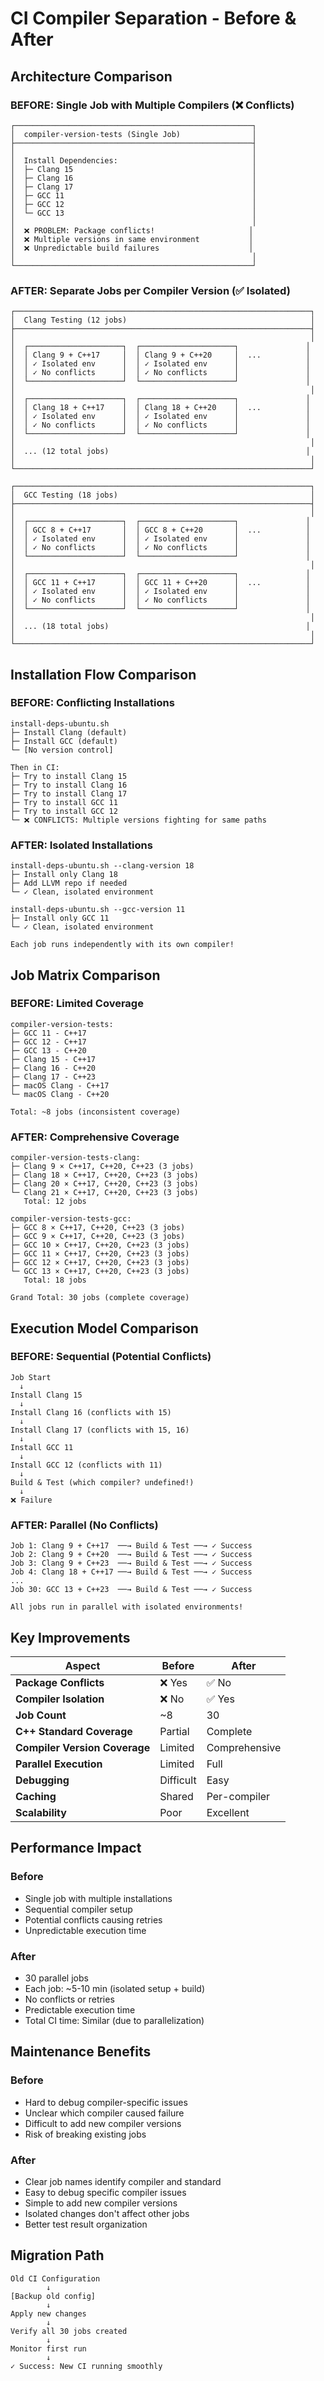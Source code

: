 # CI Compiler Separation - Before & After

## Architecture Comparison

### BEFORE: Single Job with Multiple Compilers (❌ Conflicts)

```
┌─────────────────────────────────────────────────────┐
│  compiler-version-tests (Single Job)                │
├─────────────────────────────────────────────────────┤
│                                                     │
│  Install Dependencies:                              │
│  ├─ Clang 15                                        │
│  ├─ Clang 16                                        │
│  ├─ Clang 17                                        │
│  ├─ GCC 11                                          │
│  ├─ GCC 12                                          │
│  └─ GCC 13                                          │
│                                                     │
│  ❌ PROBLEM: Package conflicts!                     │
│  ❌ Multiple versions in same environment           │
│  ❌ Unpredictable build failures                    │
│                                                     │
└─────────────────────────────────────────────────────┘
```

### AFTER: Separate Jobs per Compiler Version (✅ Isolated)

```
┌──────────────────────────────────────────────────────────────────┐
│  Clang Testing (12 jobs)                                         │
├──────────────────────────────────────────────────────────────────┤
│                                                                  │
│  ┌─────────────────────┐  ┌─────────────────────┐               │
│  │ Clang 9 + C++17     │  │ Clang 9 + C++20     │  ...          │
│  │ ✓ Isolated env      │  │ ✓ Isolated env      │               │
│  │ ✓ No conflicts      │  │ ✓ No conflicts      │               │
│  └─────────────────────┘  └─────────────────────┘               │
│                                                                  │
│  ┌─────────────────────┐  ┌─────────────────────┐               │
│  │ Clang 18 + C++17    │  │ Clang 18 + C++20    │  ...          │
│  │ ✓ Isolated env      │  │ ✓ Isolated env      │               │
│  │ ✓ No conflicts      │  │ ✓ No conflicts      │               │
│  └─────────────────────┘  └─────────────────────┘               │
│                                                                  │
│  ... (12 total jobs)                                            │
│                                                                  │
└──────────────────────────────────────────────────────────────────┘

┌──────────────────────────────────────────────────────────────────┐
│  GCC Testing (18 jobs)                                           │
├──────────────────────────────────────────────────────────────────┤
│                                                                  │
│  ┌─────────────────────┐  ┌─────────────────────┐               │
│  │ GCC 8 + C++17       │  │ GCC 8 + C++20       │  ...          │
│  │ ✓ Isolated env      │  │ ✓ Isolated env      │               │
│  │ ✓ No conflicts      │  │ ✓ No conflicts      │               │
│  └─────────────────────┘  └─────────────────────┘               │
│                                                                  │
│  ┌─────────────────────┐  ┌─────────────────────┐               │
│  │ GCC 11 + C++17      │  │ GCC 11 + C++20      │  ...          │
│  │ ✓ Isolated env      │  │ ✓ Isolated env      │               │
│  │ ✓ No conflicts      │  │ ✓ No conflicts      │               │
│  └─────────────────────┘  └─────────────────────┘               │
│                                                                  │
│  ... (18 total jobs)                                            │
│                                                                  │
└──────────────────────────────────────────────────────────────────┘
```

## Installation Flow Comparison

### BEFORE: Conflicting Installations

```
install-deps-ubuntu.sh
├─ Install Clang (default)
├─ Install GCC (default)
└─ [No version control]

Then in CI:
├─ Try to install Clang 15
├─ Try to install Clang 16
├─ Try to install Clang 17
├─ Try to install GCC 11
├─ Try to install GCC 12
└─ ❌ CONFLICTS: Multiple versions fighting for same paths
```

### AFTER: Isolated Installations

```
install-deps-ubuntu.sh --clang-version 18
├─ Install only Clang 18
├─ Add LLVM repo if needed
└─ ✓ Clean, isolated environment

install-deps-ubuntu.sh --gcc-version 11
├─ Install only GCC 11
└─ ✓ Clean, isolated environment

Each job runs independently with its own compiler!
```

## Job Matrix Comparison

### BEFORE: Limited Coverage

```
compiler-version-tests:
├─ GCC 11 - C++17
├─ GCC 12 - C++17
├─ GCC 13 - C++20
├─ Clang 15 - C++17
├─ Clang 16 - C++20
├─ Clang 17 - C++23
├─ macOS Clang - C++17
└─ macOS Clang - C++20

Total: ~8 jobs (inconsistent coverage)
```

### AFTER: Comprehensive Coverage

```
compiler-version-tests-clang:
├─ Clang 9 × C++17, C++20, C++23 (3 jobs)
├─ Clang 18 × C++17, C++20, C++23 (3 jobs)
├─ Clang 20 × C++17, C++20, C++23 (3 jobs)
└─ Clang 21 × C++17, C++20, C++23 (3 jobs)
   Total: 12 jobs

compiler-version-tests-gcc:
├─ GCC 8 × C++17, C++20, C++23 (3 jobs)
├─ GCC 9 × C++17, C++20, C++23 (3 jobs)
├─ GCC 10 × C++17, C++20, C++23 (3 jobs)
├─ GCC 11 × C++17, C++20, C++23 (3 jobs)
├─ GCC 12 × C++17, C++20, C++23 (3 jobs)
└─ GCC 13 × C++17, C++20, C++23 (3 jobs)
   Total: 18 jobs

Grand Total: 30 jobs (complete coverage)
```

## Execution Model Comparison

### BEFORE: Sequential (Potential Conflicts)

```
Job Start
  ↓
Install Clang 15
  ↓
Install Clang 16 (conflicts with 15)
  ↓
Install Clang 17 (conflicts with 15, 16)
  ↓
Install GCC 11
  ↓
Install GCC 12 (conflicts with 11)
  ↓
Build & Test (which compiler? undefined!)
  ↓
❌ Failure
```

### AFTER: Parallel (No Conflicts)

```
Job 1: Clang 9 + C++17  ──→ Build & Test ──→ ✓ Success
Job 2: Clang 9 + C++20  ──→ Build & Test ──→ ✓ Success
Job 3: Clang 9 + C++23  ──→ Build & Test ──→ ✓ Success
Job 4: Clang 18 + C++17 ──→ Build & Test ──→ ✓ Success
...
Job 30: GCC 13 + C++23  ──→ Build & Test ──→ ✓ Success

All jobs run in parallel with isolated environments!
```

## Key Improvements

| Aspect | Before | After |
|--------|--------|-------|
| **Package Conflicts** | ❌ Yes | ✅ No |
| **Compiler Isolation** | ❌ No | ✅ Yes |
| **Job Count** | ~8 | 30 |
| **C++ Standard Coverage** | Partial | Complete |
| **Compiler Version Coverage** | Limited | Comprehensive |
| **Parallel Execution** | Limited | Full |
| **Debugging** | Difficult | Easy |
| **Caching** | Shared | Per-compiler |
| **Scalability** | Poor | Excellent |

## Performance Impact

### Before
- Single job with multiple installations
- Sequential compiler setup
- Potential conflicts causing retries
- Unpredictable execution time

### After
- 30 parallel jobs
- Each job: ~5-10 min (isolated setup + build)
- No conflicts or retries
- Predictable execution time
- Total CI time: Similar (due to parallelization)

## Maintenance Benefits

### Before
- Hard to debug compiler-specific issues
- Unclear which compiler caused failure
- Difficult to add new compiler versions
- Risk of breaking existing jobs

### After
- Clear job names identify compiler and standard
- Easy to debug specific compiler issues
- Simple to add new compiler versions
- Isolated changes don't affect other jobs
- Better test result organization

## Migration Path

```
Old CI Configuration
        ↓
[Backup old config]
        ↓
Apply new changes
        ↓
Verify all 30 jobs created
        ↓
Monitor first run
        ↓
✓ Success: New CI running smoothly
```
